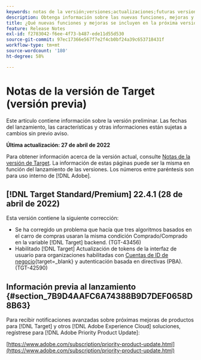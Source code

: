 ```yaml
---
keywords: notas de la versión;versiones;actualizaciones;futuras versiones;mejoras;nuevas funciones;correcciones;actualizaciones;versión preliminar
description: Obtenga información sobre las nuevas funciones, mejoras y correcciones que incluirá la próxima versión de Adobe Target, incluidos el SDK, la API y las bibliotecas de JavaScript.
title: ¿Qué nuevas funciones y mejoras se incluyen en la próxima versión?
feature: Release Notes
exl-id: f2783042-f6ee-4f73-b487-ede11d55d530
source-git-commit: 97ec17366e567f7e2f4cb0bf24a39c653718431f
workflow-type: tm+mt
source-wordcount: '180'
ht-degree: 58%

---
```


# Notas de la versión de Target (versión previa)

Este artículo contiene información sobre la versión preliminar. Las fechas del lanzamiento, las características y otras informaciones están sujetas a cambios sin previo aviso.

**Última actualización: 27 de abril de 2022**

Para obtener información acerca de la versión actual, consulte [Notas de la versión de Target](release-notes.md). La información de estas páginas puede ser la misma en función del lanzamiento de las versiones. Los números entre paréntesis son para uso interno de [!DNL Adobe].

## [!DNL Target Standard/Premium] 22.4.1 (28 de abril de 2022)

Esta versión contiene la siguiente corrección:

* Se ha corregido un problema que hacía que tres algoritmos basados en el carro de compras usaran la misma condición Comprado/Comprado en la variable [!DNL Target] backend. (TGT-43456)
* Habilitado [!DNL Target] Actualización de tokens de la interfaz de usuario para organizaciones habilitadas con [Cuentas de ID de negocio](https://helpx.adobe.com/enterprise/using/identity.html){target=_blank} y autenticación basada en directivas (PBA). (TGT-42590)

## Información previa al lanzamiento {#section_7B9D4AAFC6A74388B9D7DEF0658D8B63}

Para recibir notificaciones avanzadas sobre próximas mejoras de productos para [!DNL Target] y otros [!DNL Adobe Experience Cloud] soluciones, regístrese para [!DNL Adobe Priority Product Update]:

[https://www.adobe.com/subscription/priority-product-update.html](https://www.adobe.com/subscription/priority-product-update.html)
